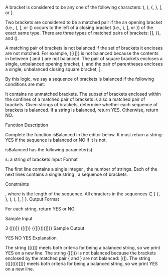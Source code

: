 A bracket is considered to be any one of the following characters: (, ), {, }, [, or ].

Two brackets are considered to be a matched pair if the an opening bracket (i.e., (, [, or {) occurs to the left of a closing bracket (i.e., ), ], or }) of the exact same type. There are three types of matched pairs of brackets: [], {}, and ().

A matching pair of brackets is not balanced if the set of brackets it encloses are not matched. For example, {[(])} is not balanced because the contents in between { and } are not balanced. The pair of square brackets encloses a single, unbalanced opening bracket, (, and the pair of parentheses encloses a single, unbalanced closing square bracket, ].

By this logic, we say a sequence of brackets is balanced if the following conditions are met:

It contains no unmatched brackets.
The subset of brackets enclosed within the confines of a matched pair of brackets is also a matched pair of brackets.
Given  strings of brackets, determine whether each sequence of brackets is balanced. If a string is balanced, return YES. Otherwise, return NO.

Function Description

Complete the function isBalanced in the editor below. It must return a string: YES if the sequence is balanced or NO if it is not.

isBalanced has the following parameter(s):

s: a string of brackets
Input Format

The first line contains a single integer , the number of strings.
Each of the next  lines contains a single string , a sequence of brackets.

Constraints

, where  is the length of the sequence.
All chracters in the sequences ∈ { {, }, (, ), [, ] }.
Output Format

For each string, return YES or NO.

Sample Input

3
{[()]}
{[(])}
{{[[(())]]}}
Sample Output

YES
NO
YES
Explanation

The string {[()]} meets both criteria for being a balanced string, so we print YES on a new line.
The string {[(])} is not balanced because the brackets enclosed by the matched pair { and } are not balanced: [(]).
The string {{[[(())]]}} meets both criteria for being a balanced string, so we print YES on a new line.

